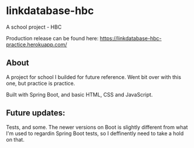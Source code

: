 # linkdatabase-hbc
A school project - HBC

Production release can be found here: https://linkdatabase-hbc-practice.herokuapp.com/

## About
A project for school I builded for future reference. Went bit over with this one, but practice is practice.

Built with Spring Boot, and basic HTML, CSS and JavaScript.

## Future updates:
Tests, and some. The newer versions on Boot is slightly different from what I'm used to regardin Spring Boot tests, so I deffinently need to take a hold on that.


